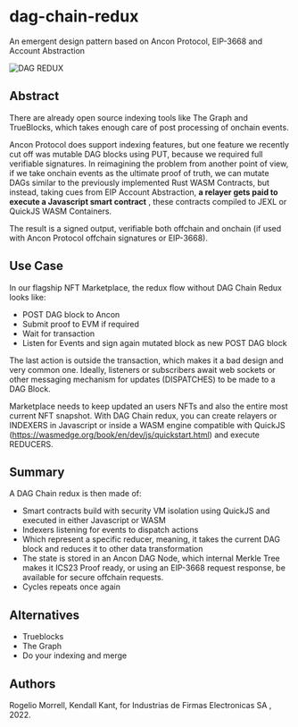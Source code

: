 # dag-chain-redux
An emergent design pattern based on Ancon Protocol, EIP-3668 and Account Abstraction

![DAG REDUX](https://user-images.githubusercontent.com/1248071/155858908-13282b5a-6612-4783-b9f3-9c4194f01ef3.svg)


## Abstract

There are already open source indexing tools like The Graph and TrueBlocks, which takes enough care of post processing of onchain events.

Ancon Protocol does support indexing features, but one feature we recently cut off was mutable DAG blocks using PUT, because we required full verifiable signatures. In reimagining the problem from another point of view, if we take onchain events as the ultimate proof of truth, we can mutate DAGs similar to the previously implemented Rust WASM Contracts, but instead, taking cues from EIP Account Abstraction, **a relayer gets paid to execute a Javascript smart contract** , these contracts compiled to JEXL or QuickJS WASM Containers.

The result is a signed output, verifiable both offchain and onchain (if used with Ancon Protocol offchain signatures or EIP-3668).


## Use Case

In our flagship NFT Marketplace, the redux flow without DAG Chain Redux looks like:

- POST DAG block to Ancon
- Submit proof to EVM if required
- Wait for transaction
- Listen for Events and sign again mutated block as new POST DAG block

The last action is outside the transaction, which makes it a bad design and very common one. Ideally, listeners or subscribers await web sockets or other messaging mechanism for updates (DISPATCHES) to be made to a DAG Block.

Marketplace needs to keep updated an users NFTs and also the entire most current NFT snapshot. With DAG Chain redux, you can create relayers or INDEXERS in Javascript or inside a WASM engine compatible with QuickJS (https://wasmedge.org/book/en/dev/js/quickstart.html) and execute REDUCERS.

## Summary

A DAG Chain redux is then made of:

- Smart contracts build with security VM isolation using QuickJS and executed in either Javascript or WASM
- Indexers listening for events to dispatch actions
- Which represent a specific reducer, meaning, it takes the current DAG block and reduces it to other data transformation
- The state is stored in an Ancon DAG Node, which internal Merkle Tree makes it ICS23 Proof ready, or using an EIP-3668 request response, be available for secure offchain requests.
- Cycles repeats once again

## Alternatives

- Trueblocks
- The Graph
- Do your indexing and merge

## Authors

Rogelio Morrell, Kendall Kant, for Industrias de Firmas Electronicas SA , 2022. 

